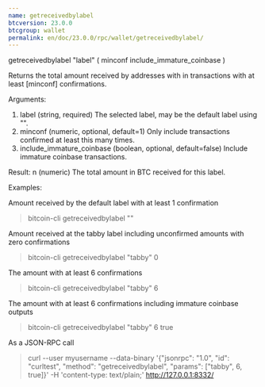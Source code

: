 ```yaml
---
name: getreceivedbylabel
btcversion: 23.0.0
btcgroup: wallet
permalink: en/doc/23.0.0/rpc/wallet/getreceivedbylabel/
---
```


getreceivedbylabel "label" ( minconf include_immature_coinbase )

Returns the total amount received by addresses with <label> in transactions with at least [minconf] confirmations.

Arguments:
1. label                        (string, required) The selected label, may be the default label using "".
2. minconf                      (numeric, optional, default=1) Only include transactions confirmed at least this many times.
3. include_immature_coinbase    (boolean, optional, default=false) Include immature coinbase transactions.

Result:
n    (numeric) The total amount in BTC received for this label.

Examples:

Amount received by the default label with at least 1 confirmation
> bitcoin-cli getreceivedbylabel ""

Amount received at the tabby label including unconfirmed amounts with zero confirmations
> bitcoin-cli getreceivedbylabel "tabby" 0

The amount with at least 6 confirmations
> bitcoin-cli getreceivedbylabel "tabby" 6

The amount with at least 6 confirmations including immature coinbase outputs
> bitcoin-cli getreceivedbylabel "tabby" 6 true

As a JSON-RPC call
> curl --user myusername --data-binary '{"jsonrpc": "1.0", "id": "curltest", "method": "getreceivedbylabel", "params": ["tabby", 6, true]}' -H 'content-type: text/plain;' http://127.0.0.1:8332/


